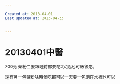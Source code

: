 ```yaml
---

Created at: 2013-04-01
Last updated at: 2013-04-23


---
```


# 20130401中醫


700元
藥粉三餐跟睡前都要吃2尖匙也可飯後吃。

還有另一包藥粉啥時候吃都可以一天要一包泡在水裡也可以

